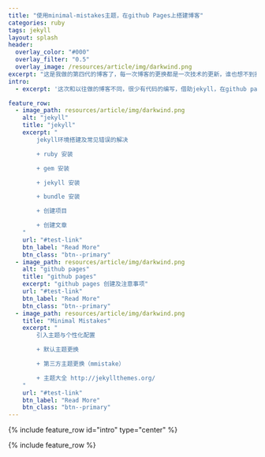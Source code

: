 ```yaml
---
title: "使用minimal-mistakes主题，在github Pages上搭建博客"
categories: ruby
tags: jekyll
layout: splash
header:
  overlay_color: "#000"
  overlay_filter: "0.5"
  overlay_image: /resources/article/img/darkwind.png
excerpt: "这是我做的第四代的博客了，每一次博客的更换都是一次技术的更新，谁也想不到技术的更迭如此迅速"
intro:
  - excerpt: '这次和以往做的博客不同，很少有代码的编写，借助jekyll，在github pages上搭建，采用Minimal Mistakes主题'

feature_row:
  - image_path: resources/article/img/darkwind.png
    alt: "jekyll"
    title: "jekyll"
    excerpt: "
        jekyll环境搭建及常见错误的解决

        + ruby 安装

        + gem 安装

        + jekyll 安装

        + bundle 安装

        + 创建项目

        + 创建文章
    "
    url: "#test-link"
    btn_label: "Read More"
    btn_class: "btn--primary"
  - image_path: resources/article/img/darkwind.png
    alt: "github pages"
    title: "github pages"
    excerpt: "github pages 创建及注意事项"
    url: "#test-link"
    btn_label: "Read More"
    btn_class: "btn--primary"
  - image_path: resources/article/img/darkwind.png
    title: "Minimal Mistakes"
    excerpt: "
        引入主题与个性化配置

        + 默认主题更换

        + 第三方主题更换（mmistake）

        + 主题大全 http://jekyllthemes.org/
    "
    url: "#test-link"
    btn_label: "Read More"
    btn_class: "btn--primary"
---
```


{% include feature_row id="intro" type="center" %}

{% include feature_row %}





